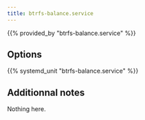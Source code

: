 ```yaml
---
title: btrfs-balance.service
---
```


{{% provided_by "btrfs-balance.service" %}}

## Options

{{% systemd_unit "btrfs-balance.service" %}}

## Additionnal notes

Nothing here.